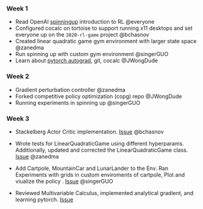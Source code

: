 
### Week 1
- Read OpenAI [spinningup](https://spinningup.openai.com/en/latest/spinningup) introduction to RL @everyone
- Configured cocalc on tortoise to support running x11 desktops and set everyone up on the `2020-rl-game` project @bchasnov
- Created linear quadratic game gym environment with larger state space @zanedma 
- Run spinning up with custom gym environment @singerGUO
- Learn about [pytorch autograd](https://pytorch.org/tutorials/beginner/blitz/autograd_tutorial.html), git, cocalc @JWongDude

### Week 2
- Gradient perturbation controller @zanedma
- Forked competitive policy optimization (copg) repo @JWongDude
- Running experiments in spinning up @singerGUO

### Week 3
- Stackelberg Actor Critic implementation. [Issue](https://github.com/bchasnov/stackgrad/issues/3) @bchasnov
- Wrote tests for LinearQuadraticGame using different hyperparams. Additionally, updated and corrected the     LinearQuadraticGame class. [Issue](https://github.com/bchasnov/stackgrad/issues/1) @zanedma

- Add Cartpole, MountainCar and LunarLander to the Env. Ran Experiments with grids in custom enviroments of cartpole, Plot and viualize the policy 
. [Issue](https://github.com/singerGUO/gym_multiagent_control/issues/1) @singerGUO
- Reviewed Multivariable Calculus, implemented analytical gradient, and learning pytorch. [Issue](https://github.com/bchasnov/stackgrad/issues/2)
